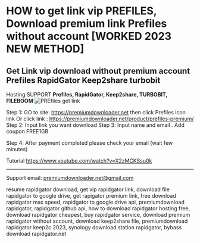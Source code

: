# HOW to get link vip PREFILES, Download premium link Prefiles without account [WORKED 2023 NEW METHOD]
## Get Link vip download without premium account Prefiles RapidGator Keep2share turbobit
Hosting SUPPORT **Prefiles, RapidGator, Keep2share, TURBOBIT, FILEBOOM**
![PREfiles get link](https://premiumdownloader.net/wp-content/uploads/2023/05/prefiles-premium.png)

Step 1:
GO to site: https://premiumdownloader.net then click Prefiles icon link
Or click link : https://premiumdownloader.net/product/prefiles-premium/
Step 2:
Input link you want download
Step 3:
Input name and email . 
Add coupon FREE1GB

Step 4:
After payment completed please check your email (wait few minutes)

Tutorial
https://www.youtube.com/watch?v=X2zMCKSsu0k

____
Support email: premiumdownloader.net@gmail.com

resume rapidgator download, get vip rapidgator link, download file rapidgator to google drive, get rapigator premium link, free download rapidgator max speed, rapidgator to google drive api, premiumdownload rapidgator, rapidgator github api, how to download rapidgator hosting free, download rapidgator cheapest, buy rapidgator service, download premium rapidgator without account, download keep2share file, premiumdownload rapidgator keep2c 2023, synology download station rapidgator, bybass download rapidgator.net

